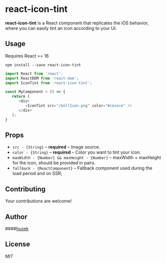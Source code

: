 # react-icon-tint
**react-icon-tint** is a React component that replicates the iOS behavior, where you can easily tint an icon according to your UI.


## Usage
Requires React >= 16
```
npm install --save react-icon-tint
```

```js
import React from 'react';
import ReactDOM from 'react-dom';
import IconTint from 'react-icon-tint';

const MyComponent = () => {
   return (
      <div>
         <IconTint src="/bellIcon.png" color="#cecece" />
      </div>
   );
}
```

## Props
- `src - {String}` – **required** – Image source.
- `color - {String}` – **required** – Color you want to tint your icon.
- `maxWidth - {Number} && maxHeight - {Number}` – maxWidth + maxHeight for the icon, should be provided in pairs.
- `fallback - {ReactComponent}` – Fallback component used during the load period and on SSR;

## Contributing
Your contributions are welcome!

## Author
####[husek](https://husek.me)

## License
MIT
